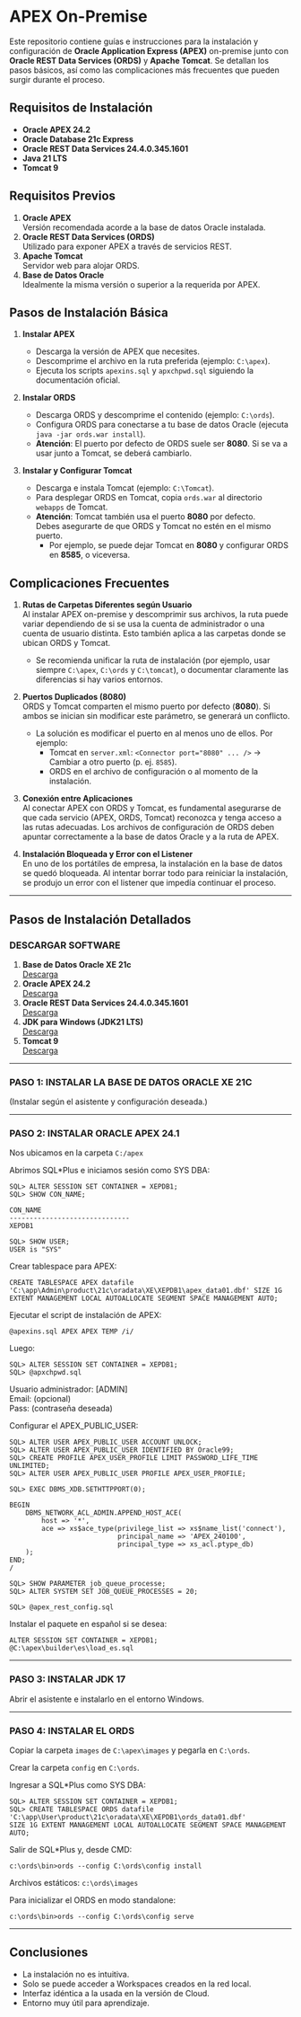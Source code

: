 # APEX On-Premise

Este repositorio contiene guías e instrucciones para la instalación y configuración de **Oracle Application Express (APEX)** on-premise junto con **Oracle REST Data Services (ORDS)** y **Apache Tomcat**. Se detallan los pasos básicos, así como las complicaciones más frecuentes que pueden surgir durante el proceso.

## Requisitos de Instalación

- **Oracle APEX 24.2**
- **Oracle Database 21c Express**
- **Oracle REST Data Services 24.4.0.345.1601**
- **Java 21 LTS**
- **Tomcat 9**

## Requisitos Previos

1. **Oracle APEX**\
   Versión recomendada acorde a la base de datos Oracle instalada.
2. **Oracle REST Data Services (ORDS)**\
   Utilizado para exponer APEX a través de servicios REST.
3. **Apache Tomcat**\
   Servidor web para alojar ORDS.
4. **Base de Datos Oracle**\
   Idealmente la misma versión o superior a la requerida por APEX.

## Pasos de Instalación Básica

1. **Instalar APEX**

   - Descarga la versión de APEX que necesites.
   - Descomprime el archivo en la ruta preferida (ejemplo: `C:\apex`).
   - Ejecuta los scripts `apexins.sql` y `apxchpwd.sql` siguiendo la documentación oficial.

2. **Instalar ORDS**

   - Descarga ORDS y descomprime el contenido (ejemplo: `C:\ords`).
   - Configura ORDS para conectarse a tu base de datos Oracle (ejecuta `java -jar ords.war install`).
   - **Atención**: El puerto por defecto de ORDS suele ser **8080**. Si se va a usar junto a Tomcat, se deberá cambiarlo.

3. **Instalar y Configurar Tomcat**

   - Descarga e instala Tomcat (ejemplo: `C:\Tomcat`).
   - Para desplegar ORDS en Tomcat, copia `ords.war` al directorio `webapps` de Tomcat.
   - **Atención**: Tomcat también usa el puerto **8080** por defecto.\
     Debes asegurarte de que ORDS y Tomcat no estén en el mismo puerto.
     - Por ejemplo, se puede dejar Tomcat en **8080** y configurar ORDS en **8585**, o viceversa.

## Complicaciones Frecuentes

1. **Rutas de Carpetas Diferentes según Usuario**\
   Al instalar APEX on-premise y descomprimir sus archivos, la ruta puede variar dependiendo de si se usa la cuenta de administrador o una cuenta de usuario distinta. Esto también aplica a las carpetas donde se ubican ORDS y Tomcat.

   - Se recomienda unificar la ruta de instalación (por ejemplo, usar siempre `C:\apex`, `C:\ords` y `C:\tomcat`), o documentar claramente las diferencias si hay varios entornos.

2. **Puertos Duplicados (8080)**\
   ORDS y Tomcat comparten el mismo puerto por defecto (**8080**). Si ambos se inician sin modificar este parámetro, se generará un conflicto.

   - La solución es modificar el puerto en al menos uno de ellos. Por ejemplo:
     - Tomcat en `server.xml`: `<Connector port="8080" ... />` -> Cambiar a otro puerto (p. ej. `8585`).
     - ORDS en el archivo de configuración o al momento de la instalación.

3. **Conexión entre Aplicaciones**\
   Al conectar APEX con ORDS y Tomcat, es fundamental asegurarse de que cada servicio (APEX, ORDS, Tomcat) reconozca y tenga acceso a las rutas adecuadas. Los archivos de configuración de ORDS deben apuntar correctamente a la base de datos Oracle y a la ruta de APEX.

4. **Instalación Bloqueada y Error con el Listener**\
   En uno de los portátiles de empresa, la instalación en la base de datos se quedó bloqueada. Al intentar borrar todo para reiniciar la instalación, se produjo un error con el listener que impedía continuar el proceso.

---

## Pasos de Instalación Detallados

### DESCARGAR SOFTWARE

1. **Base de Datos Oracle XE 21c**\
   [Descarga](https://www.oracle.com/es/database/technologies/xe-downloads.html)
2. **Oracle APEX 24.2**\
   [Descarga](https://www.oracle.com/tools/downloads/apex-downloads/)
3. **Oracle REST Data Services 24.4.0.345.1601**\
   [Descarga](https://www.oracle.com/database/sqldeveloper/technologies/db-actions/download/)
4. **JDK para Windows (JDK21 LTS)**\
   [Descarga](https://www.oracle.com/java/technologies/downloads/#jdk22-windows)
5. **Tomcat 9**\
   [Descarga](https://tomcat.apache.org/download-90.cgi)

---

### PASO 1: INSTALAR LA BASE DE DATOS ORACLE XE 21C

(Instalar según el asistente y configuración deseada.)

---

### PASO 2: INSTALAR ORACLE APEX 24.1

Nos ubicamos en la carpeta `C:/apex`

Abrimos SQL\*Plus e iniciamos sesión como SYS DBA:

```
SQL> ALTER SESSION SET CONTAINER = XEPDB1;
SQL> SHOW CON_NAME;

CON_NAME
------------------------------
XEPDB1

SQL> SHOW USER;
USER is "SYS"  
```

Crear tablespace para APEX:

```
CREATE TABLESPACE APEX datafile 'C:\app\Admin\product\21c\oradata\XE\XEPDB1\apex_data01.dbf' SIZE 1G 
EXTENT MANAGEMENT LOCAL AUTOALLOCATE SEGMENT SPACE MANAGEMENT AUTO;
```

Ejecutar el script de instalación de APEX:

```
@apexins.sql APEX APEX TEMP /i/
```

Luego:

```
SQL> ALTER SESSION SET CONTAINER = XEPDB1;
SQL> @apxchpwd.sql
```

Usuario administrador: [ADMIN]\
Email: (opcional)\
Pass: (contraseña deseada)

Configurar el APEX\_PUBLIC\_USER:

```
SQL> ALTER USER APEX_PUBLIC_USER ACCOUNT UNLOCK;
SQL> ALTER USER APEX_PUBLIC_USER IDENTIFIED BY Oracle99;
SQL> CREATE PROFILE APEX_USER_PROFILE LIMIT PASSWORD_LIFE_TIME UNLIMITED;
SQL> ALTER USER APEX_PUBLIC_USER PROFILE APEX_USER_PROFILE;

SQL> EXEC DBMS_XDB.SETHTTPPORT(0);

BEGIN
    DBMS_NETWORK_ACL_ADMIN.APPEND_HOST_ACE(
        host => '*',
        ace => xs$ace_type(privilege_list => xs$name_list('connect'),
                           principal_name => 'APEX_240100',
                           principal_type => xs_acl.ptype_db)
    );
END;
/

SQL> SHOW PARAMETER job_queue_processe;
SQL> ALTER SYSTEM SET JOB_QUEUE_PROCESSES = 20;

SQL> @apex_rest_config.sql
```

Instalar el paquete en español si se desea:

```
ALTER SESSION SET CONTAINER = XEPDB1;
@C:\apex\builder\es\load_es.sql
```

---

### PASO 3: INSTALAR JDK 17

Abrir el asistente e instalarlo en el entorno Windows.

---

### PASO 4: INSTALAR EL ORDS

Copiar la carpeta `images` de `C:\apex\images` y pegarla en `C:\ords`.

Crear la carpeta `config` en `C:\ords`.

Ingresar a SQL\*Plus como SYS DBA:

```
SQL> ALTER SESSION SET CONTAINER = XEPDB1;
SQL> CREATE TABLESPACE ORDS datafile 'C:\app\User\product\21c\oradata\XE\XEPDB1\ords_data01.dbf' 
SIZE 1G EXTENT MANAGEMENT LOCAL AUTOALLOCATE SEGMENT SPACE MANAGEMENT AUTO;
```

Salir de SQL\*Plus y, desde CMD:

```
c:\ords\bin>ords --config C:\ords\config install
```

Archivos estáticos: `c:\ords\images`

Para inicializar el ORDS en modo standalone:

```
c:\ords\bin>ords --config C:\ords\config serve
```

---

## Conclusiones

- La instalación no es intuitiva.
- Solo se puede acceder a Workspaces creados en la red local.
- Interfaz idéntica a la usada en la versión de Cloud.
- Entorno muy útil para aprendizaje.

